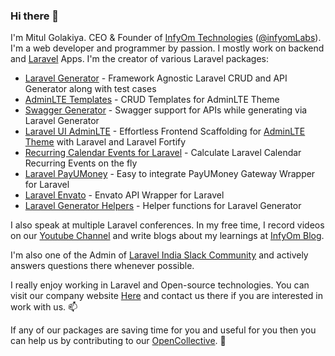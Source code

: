 ### Hi there 👋

I'm Mitul Golakiya. CEO & Founder of [InfyOm Technologies](https://infyom.com/) ([@infyomLabs](https://github.com/InfyOmLabs)). I'm a web developer and programmer by passion. I mostly work on backend and [Laravel](https://laravel.com/) Apps. I'm the creator of various Laravel packages:

- [Laravel Generator](https://github.com/InfyOmLabs/laravel-generator) - Framework Agnostic Laravel CRUD and API Generator along with test cases
- [AdminLTE Templates](https://github.com/InfyOmLabs/adminlte-templates) - CRUD Templates for AdminLTE Theme
- [Swagger Generator](https://github.com/InfyOmLabs/swagger-generator) - Swagger support for APIs while generating via Laravel Generator
- [Laravel UI AdminLTE](https://github.com/InfyOmLabs/laravel-ui-adminlte) - Effortless Frontend Scaffolding for [AdminLTE Theme](https://adminlte.io/) with Laravel and Laravel Fortify
- [Recurring Calendar Events for Laravel](https://github.com/InfyOmLabs/laravel-calendar-events) - Calculate Laravel Calendar Recurring Events on the fly
- [Laravel PayUMoney](https://github.com/InfyOmLabs/laravel-payumoney) - Easy to integrate PayUMoney Gateway Wrapper for Laravel
- [Laravel Envato](https://github.com/InfyOmLabs/laravel-envato) - Envato API Wrapper for Laravel
- [Laravel Generator Helpers](https://github.com/InfyOmLabs/laravel-generator-helpers) - Helper functions for Laravel Generator

I also speak at multiple Laravel conferences. In my free time, I record videos on our [Youtube Channel](https://www.youtube.com/channel/UC8IvwfChD6i7Wp4yZp3tNsQ) and write blogs about my learnings at [InfyOm Blog](https://infyom.com/blog/).

I'm also one of the Admin of [Laravel India Slack Community](https://laracon.in/) and actively answers questions there whenever possible.

I really enjoy working in Laravel and Open-source technologies. You can visit our company website [Here](https://infyom.com/) and contact us there if you are interested in work with us. 📫 

If any of our packages are saving time for you and useful for you then you can help us by contributing to our [OpenCollective](https://opencollective.com/infyomlabs). :pray:

